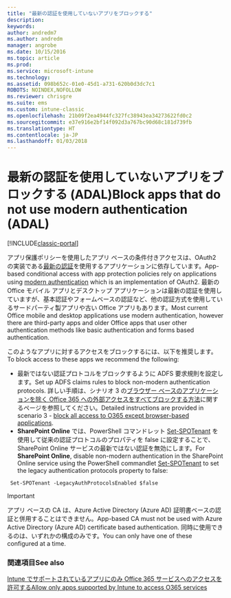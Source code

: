 ```yaml
---
title: "最新の認証を使用していないアプリをブロックする"
description: 
keywords: 
author: andredm7
ms.author: andredm
manager: angrobe
ms.date: 10/15/2016
ms.topic: article
ms.prod: 
ms.service: microsoft-intune
ms.technology: 
ms.assetid: 098b652c-01e0-45d1-a731-620b0d3dc7c1
ROBOTS: NOINDEX,NOFOLLOW
ms.reviewer: chrisgre
ms.suite: ems
ms.custom: intune-classic
ms.openlocfilehash: 21b09f2ea4944fc327fc38943ea34273622fd0c2
ms.sourcegitcommit: e37e916e2bf14f092d3a767bc90d68c181d739fb
ms.translationtype: HT
ms.contentlocale: ja-JP
ms.lasthandoff: 01/03/2018
---
```

# <a name="block-apps-that-do-not-use-modern-authentication-adal"></a><span data-ttu-id="15967-102">最新の認証を使用していないアプリをブロックする (ADAL)</span><span class="sxs-lookup"><span data-stu-id="15967-102">Block apps that do not use modern authentication (ADAL)</span></span>

[!INCLUDE[classic-portal](../includes/classic-portal.md)]

<span data-ttu-id="15967-103">アプリ保護ポリシーを使用したアプリ ベースの条件付きアクセスは、OAuth2 の実装である[最新の認証](https://support.office.com/article/Using-Office-365-modern-authentication-with-Office-clients-776c0036-66fd-41cb-8928-5495c0f9168a)を使用するアプリケーションに依存しています。</span><span class="sxs-lookup"><span data-stu-id="15967-103">App-based conditional access with app protection policies rely on applications using [modern authentication](https://support.office.com/article/Using-Office-365-modern-authentication-with-Office-clients-776c0036-66fd-41cb-8928-5495c0f9168a) which is an implementation of OAuth2.</span></span> <span data-ttu-id="15967-104">最新の Office モバイル アプリとデスクトップ アプリケーションは最新の認証を使用していますが、基本認証やフォームベースの認証など、他の認証方式を使用しているサードパーティ製アプリや古い Office アプリもあります。</span><span class="sxs-lookup"><span data-stu-id="15967-104">Most current Office mobile and desktop applications use modern authentication, however there are third-party apps and older Office apps that user other authentication methods like basic authentication and forms based authentication.</span></span>

<span data-ttu-id="15967-105">このようなアプリに対するアクセスをブロックするには、以下を推奨します。</span><span class="sxs-lookup"><span data-stu-id="15967-105">To block access to these apps we recommend the following:</span></span>

* <span data-ttu-id="15967-106">最新ではない認証プロトコルをブロックするように ADFS 要求規則を設定します。</span><span class="sxs-lookup"><span data-stu-id="15967-106">Set up ADFS claims rules to block non-modern authentication protocols.</span></span> <span data-ttu-id="15967-107">詳しい手順は、シナリオ 3 の[ブラウザー ベースのアプリケーションを除く Office 365 への外部アクセスをすべてブロックする方法](https://technet.microsoft.com/library/dn592182.aspx)に関するページを参照してください。</span><span class="sxs-lookup"><span data-stu-id="15967-107">Detailed instructions are provided in scenario 3 - [block all access to O365 except browser-based applications](https://technet.microsoft.com/library/dn592182.aspx).</span></span>
* <span data-ttu-id="15967-108">**SharePoint Online** では、PowerShell コマンドレット [Set-SPOTenant](https://technet.microsoft.com/library/fp161390.aspx) を使用して従来の認証プロトコルのプロパティを false に設定することで、SharePoint Online サービスの最新ではない認証を無効にします。</span><span class="sxs-lookup"><span data-stu-id="15967-108">For **SharePoint Online**, disable non-modern authentication in the SharePoint Online service using the PowerShell commandlet [Set-SPOTenant](https://technet.microsoft.com/library/fp161390.aspx) to set the legacy authentication protocols property to false:</span></span>

```
 Set-SPOTenant -LegacyAuthProtocolsEnabled $false
```


>[!IMPORTANT]
><span data-ttu-id="15967-109">アプリ ベースの CA は、Azure Active Directory (Azure AD) 証明書ベースの認証と併用することはできません。</span><span class="sxs-lookup"><span data-stu-id="15967-109">App-based CA must not be used with Azure Active Directory (Azure AD) certificate based authentication.</span></span> <span data-ttu-id="15967-110">同時に使用できるのは、いずれかの構成のみです。</span><span class="sxs-lookup"><span data-stu-id="15967-110">You can only have one of these configured at a time.</span></span>

### <a name="see-also"></a><span data-ttu-id="15967-111">関連項目</span><span class="sxs-lookup"><span data-stu-id="15967-111">See also</span></span>
[<span data-ttu-id="15967-112">Intune でサポートされているアプリにのみ Office 365 サービスへのアクセスを許可する</span><span class="sxs-lookup"><span data-stu-id="15967-112">Allow only apps supported by Intune to access O365 services</span></span>](allow-policy-managed-apps-access-to-o365.md)
